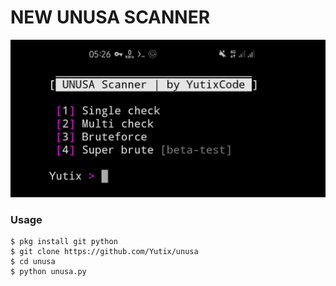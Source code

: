 # NEW UNUSA SCANNER
![Preview](.unusa.jpg)

### Usage
```
$ pkg install git python
$ git clone https://github.com/Yutix/unusa
$ cd unusa
$ python unusa.py
```
